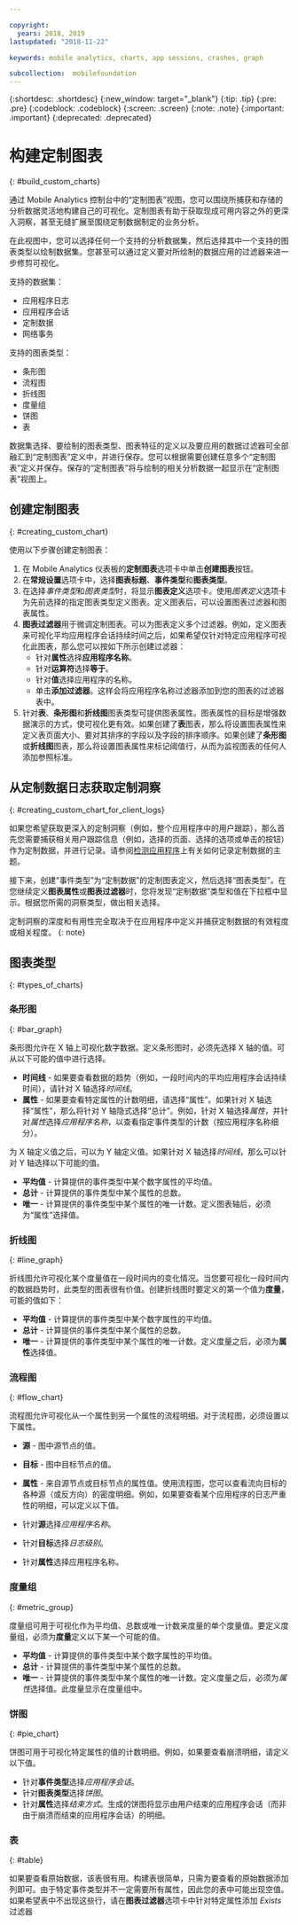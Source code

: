 ```yaml
---

copyright:
  years: 2018, 2019
lastupdated: "2018-11-22"

keywords: mobile analytics, charts, app sessions, crashes, graph

subcollection:  mobilefoundation
---
```


{:shortdesc: .shortdesc}
{:new_window: target="_blank"}
{:tip: .tip}
{:pre: .pre}
{:codeblock: .codeblock}
{:screen: .screen}
{:note: .note}
{:important: .important}
{:deprecated: .deprecated}

# 构建定制图表
{: #build_custom_charts}

通过 Mobile Analytics 控制台中的“定制图表”视图，您可以围绕所捕获和存储的分析数据灵活地构建自己的可视化。定制图表有助于获取现成可用内容之外的更深入洞察，甚至无缝扩展至围绕定制数据制定的业务分析。

在此视图中，您可以选择任何一个支持的分析数据集，然后选择其中一个支持的图表类型以绘制数据集。您甚至可以通过定义要对所绘制的数据应用的过滤器来进一步修剪可视化。  

支持的数据集：
 * 应用程序日志
 * 应用程序会话
 * 定制数据
 * 网络事务

支持的图表类型：
 * 条形图
 * 流程图
 * 折线图
 * 度量组
 * 饼图
 * 表

数据集选择、要绘制的图表类型、图表特征的定义以及要应用的数据过滤器可全部融汇到“定制图表”定义中，并进行保存。您可以根据需要创建任意多个“定制图表”定义并保存。保存的“定制图表”将与绘制的相关分析数据一起显示在“定制图表”视图上。

## 创建定制图表
{: #creating_custom_chart}

使用以下步骤创建定制图表：

1.  在 Mobile Analytics 仪表板的**定制图表**选项卡中单击**创建图表**按钮。
2.  在**常规设置**选项卡中，选择**图表标题**、**事件类型**和**图表类型**。
3.  在选择*事件类型*和*图表类型*时，将显示**图表定义**选项卡。使用*图表定义*选项卡为先前选择的指定图表类型定义图表。定义图表后，可以设置图表过滤器和图表属性。
4.  **图表过滤器**用于微调定制图表。可以为图表定义多个过滤器。例如，定义图表来可视化平均应用程序会话持续时间之后，如果希望仅针对特定应用程序可视化此图表，那么您可以按如下所示创建过滤器：
    * 针对**属性**选择**应用程序名称**。
    * 针对**运算符**选择**等于**。
    * 针对**值**选择应用程序的名称。
    * 单击**添加过滤器**。这样会将应用程序名称过滤器添加到您的图表的过滤器表中。
5.  针对**表**、**条形图**和**折线图**图表类型可提供图表属性。图表属性的目标是增强数据演示的方式，使可视化更有效。如果创建了**表**图表，那么将设置图表属性来定义表页面大小、要对其排序的字段以及字段的排序顺序。如果创建了**条形图**或**折线图**图表，那么将设置图表属性来标记阈值行，从而为监视图表的任何人添加参照标准。

## 从定制数据日志获取定制洞察
{: #creating_custom_chart_for_client_logs}    

如果您希望获取更深入的定制洞察（例如，整个应用程序中的用户跟踪），那么首先您需要捕获相关用户跟踪信息（例如，选择的页面、选择的选项或单击的按钮）作为定制数据，并进行记录。请参阅[检测应用程序](/docs/services/mobilefoundation?topic=mobilefoundation-instrument_your_app#instrument_your_app)上有关如何记录定制数据的主题。

接下来，创建“事件类型”为“定制数据”的定制图表定义，然后选择“图表类型”。在您继续定义**图表属性**或**图表过滤器**时，您将发现“定制数据”类型和值在下拉框中显示。根据您所需的洞察类型，做出相关选择。  

定制洞察的深度和有用性完全取决于在应用程序中定义并捕获定制数据的有效程度或相关程度。
{: note}

## 图表类型
{: #types_of_charts}

### 条形图
{:  #bar_graph}

条形图允许在 X 轴上可视化数字数据。定义条形图时，必须先选择 X 轴的值。可从以下可能的值中进行选择。

* **时间线** - 如果要查看数据的趋势（例如，一段时间内的平均应用程序会话持续时间），请针对 X 轴选择*时间线*。
* **属性** - 如果要查看特定属性的计数明细，请选择“属性”。如果针对 X 轴选择“属性”，那么将针对 Y 轴隐式选择“总计”。例如，针对 X 轴选择*属性*，并针对*属性*选择*应用程序名称*，以查看指定事件类型的计数（按应用程序名称细分）。

为 X 轴定义值之后，可以为 Y 轴定义值。如果针对 X 轴选择*时间线*，那么可以针对 Y 轴选择以下可能的值。

* **平均值** - 计算提供的事件类型中某个数字属性的平均值。
* **总计** - 计算提供的事件类型中某个属性的总数。
* **唯一** - 计算提供的事件类型中某个属性的唯一计数。定义图表轴后，必须为“属性”选择值。

### 折线图
{:  #line_graph}

折线图允许可视化某个度量值在一段时间内的变化情况。当您要可视化一段时间内的数据趋势时，此类型的图表很有价值。创建折线图时要定义的第一个值为**度量**，可能的值如下：

* **平均值** - 计算提供的事件类型中某个数字属性的平均值。
* **总计** - 计算提供的事件类型中某个属性的总数。
* **唯一** - 计算提供的事件类型中某个属性的唯一计数。定义度量之后，必须为**属性**选择值。

### 流程图
{:  #flow_chart}

流程图允许可视化从一个属性到另一个属性的流程明细。对于流程图，必须设置以下属性。

* **源** - 图中源节点的值。
* **目标** - 图中目标节点的值。
* **属性** - 来自源节点或目标节点的属性值。使用流程图，您可以查看流向目标的各种源（或反方向）的密度明细。例如，如果要查看某个应用程序的日志严重性的明细，可以定义以下值。

* 针对**源**选择*应用程序名称*。
* 针对**目标**选择*日志级别*。
* 针对**属性**选择应用程序名称。

### 度量组
{:  #metric_group}

度量组可用于可视化作为平均值、总数或唯一计数来度量的单个度量值。要定义度量组，必须为**度量**定义以下某一个可能的值。

* **平均值** - 计算提供的事件类型中某个数字属性的平均值。
* **总计** - 计算提供的事件类型中某个属性的总数。
* **唯一** - 计算提供的事件类型中某个属性的唯一计数。定义度量之后，必须为*属性*选择值。此度量显示在度量组中。

### 饼图
{:  #pie_chart}

饼图可用于可视化特定属性的值的计数明细。例如，如果要查看崩溃明细，请定义以下值。

* 针对**事件类型**选择*应用程序会话*。
* 针对**图表类型**选择*饼图*。
* 针对**属性**选择*结束方式*。生成的饼图将显示由用户结束的应用程序会话（而非由于崩溃而结束的应用程序会话）的明细。

### 表
{:  #table}

如果要查看原始数据，该表很有用。构建表很简单，只需为要查看的原始数据添加列即可。由于特定事件类型并不一定需要所有属性，因此您的表中可能出现空值。如果希望表中不出现这些行，请在**图表过滤器**选项卡中针对特定属性添加 *Exists* 过滤器
